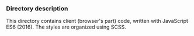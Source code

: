 ### Directory description

This directory contains client (browser's part) code, written with
JavaScript ES6 (2016). The styles are organized using SCSS.